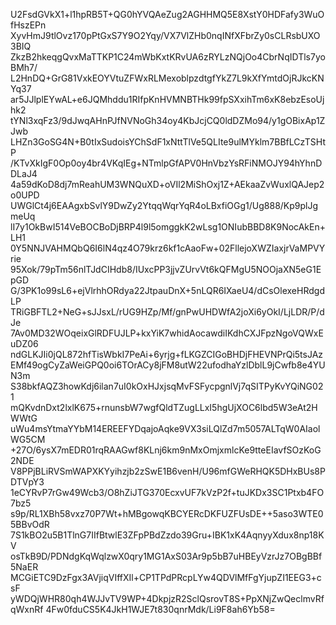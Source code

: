 U2FsdGVkX1+l1hpRB5T+QG0hYVQAeZug2AGHHMQ5E8XstY0HDFafy3WuOfHszEPn
XyvHmJ9tlOvz170pPtGxS7Y9O2Yqy/VX7VlZHb0nqINfXFbrZy0sCLRsbUXO3BIQ
ZkzB2hkeqgQvxMaTTKP1C24mWbKxtKRvUA6zRYLzNQjOo4CbrNqIDTls7yoBMh7/
L2HnDQ+GrG81VxkEOYVtuZFWxRLMexoblpzdtgfYkZ7L9kXfYmtdOjRJkcKNYq37
ar5JJlplEYwAL+e6JQMhddu1RIfpKnHVMNBTHk99fpSXxihTm6xK8ebzEsoUjhk2
tYNl3xqFz3/9dJwqAHnPJfNVNoGh34oy4KbJcjCQ0ldDZMo94/y1gOBixAp1ZJwb
LHZn3GoSG4N+B0tIxSudoisYChSdF1xNttTlVe5QLIte9ulMYklm7BBfLCzTSHtP
/KTvXkIgF0Op0oy4br4VKqIEg+NTmlpGfAPV0HnVbzYsRFiNMOJY94hYhnDDLaJ4
4a59dKoD8dj7mReahUM3WNQuXD+oVIl2MiShOxj1Z+AEkaaZvWuxlQAJep2o0UPD
UWGlCt4j6EAAgxbSvlY9DwZy2YtqqWqrYqR4oLBxfiOGg1/Ug888/Kp9plJgmeUq
lI7y1OkBwI514VeBOCBoDjBRP4l9l5omggkK2wLsg1ONIubBBD8K9NocAkEn+LH1
0Y5NNJVAHMQbQ6I6lN4qz4O79krz6kf1cAaoFw+02FllejoXWZIaxjrVaMPVYrie
95Xok/79pTm56nlTJdCIHdb8/IUxcPP3jjvZUrvVt6kQFMgU5NOOjaXN5eG1EpGD
G/3PK1o99sL6+ejVlrhhORdya22JtpauDnX+5nLQR6IXaeU4/dCsOlexeHRdgdLP
TRiGBFTL2+NeG+sJJsxL/rUG9HZp/Mf/gnPwUHDWfA2joXi6yOkI/LjLDR/P/dJe
7Av0MD32WOqeixGlRDFUJLP+kxYiK7whidAocawdiIKdhCXJFpzNgoVQWxEuDZ06
ndGLKJIi0jQL872hfTisWbkI7PeAi+6yrjg+fLKGZCIGoBHDjFHEVNPrQi5tsJAz
EMf49ogCyZaWeiGPQ0oi6TOrACy8jFM8utW22ufodhaYzlDblL9jCwfb8e4YUN3m
S38bkfAQZ3howKdj6ilan7uI0kOxHJxjsqMvFSFycpgnlVj7qSITPyKvYQiNG021
mQKvdnDxt2lxlK675+rnunsbW7wgfQldTZugLLxI5hgUjXOC6lbd5W3eAt2HWWtG
uWu4msYtmaYYbM14EREEFYDqajoAqke9VX3siLQlZd7m5057ALTqW0AIaolWG5CM
+27O/6ysX7mEDR01rqRAAGwf8KLnj6km9nMxOmjxmlcKe9tteEIavfSOzKoG2NDE
V8PPjBLiRVSmWAPXKYyihzjb2zSwE1B6venH/U96mfGWeRHQK5DHxBUs8PDTVpY3
1eCYRvP7rGw49Wcb3/O8hZiJTG370EcxvUF7kVzP2f+tuJKDx3SC1Ptxb4FO7bz5
s9p/RL1XBh58vxz70P7Wt+hMBgowqKBCYERcDKFUZFUsDE++5aso3WTE05BBvOdR
7S1kBO2u5B1TlnG7IIfBtwlE3ZFpPBdZzdo39Gru+IBK1xK4AqnyyXdux8np18KV
osTkB9D/PDNdgKqWqlzwX0qry1MG1AxS03Ar9p5bB7uHBEyVzrJz7OBgBBf5NaER
MCGiETC9DzFgx3AVjiqVIffXIl+CP1TPdPRcpLYw4QDVlMfFgYjupZI1EEG3+csF
yWDQjWHR80qh4WJJvTV9WP+4DkpjzR2SclQsrovT8S+PpXNjZwQeclmvRfqWxnRf
4Fw0fduCS5K4JkH1WJE7t830qnrMdk/Li9F8ah6Yb58=
